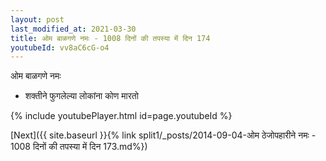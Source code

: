 ```yaml
---
layout: post
last_modified_at: 2021-03-30
title: ओम बाळगणे नमः - 1008 दिनों की तपस्या में दिन 174
youtubeId: vv8aC6cG-o4
---
```

 
 
 ओम बाळगणे नमः  
 
 -  शक्तीने फुगलेल्या लोकांना कोण मारतो 
 
  
 
  
 
 
 
 
 
 


{% include youtubePlayer.html id=page.youtubeId %}
 
[Next]({{ site.baseurl }}{% link  split1/_posts/2014-09-04-ओम ठेजोपहारीने नमः - 1008 दिनों की तपस्या में दिन 173.md%})
 
